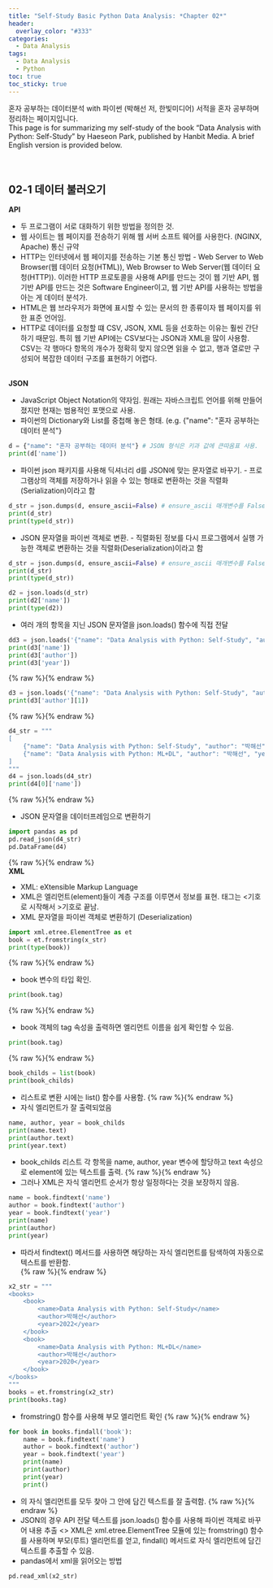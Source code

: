 ```yaml
---
title: "Self-Study Basic Python Data Analysis: *Chapter 02*"
header:
  overlay_color: "#333"
categories:
  - Data Analysis
tags:
  - Data Analysis
  - Python
toc: true
toc_sticky: true
---
```



혼자 공부하는 데이터분석 with 파이썬 (박해선 저, 한빛미디어) 서적을 혼자 공부하며 정리하는 페이지입니다.<br>
This page is for summarizing my self-study of the book “Data Analysis with Python: Self-Study” by Haeseon Park, published by Hanbit Media. A brief English version is provided below.<br><br><br>



## 02-1 데이터 불러오기<br>
**API**<br>
* 두 프로그램이 서로 대화하기 위한 방법을 정의한 것.<br>
* 웹 사이트는 웹 페이지를 전송하기 위해 웹 서버 소프트 웨어를 사용한다. (NGINX, Apache) 통신 규약<br>
* HTTP는 인터넷에서 웹 페이지를 전송하는 기본 통신 방법 - Web Server to Web Browser(웹 데이터 요청(HTML)), Web Browser to Web Server(웹 데이터 요청(HTTP)). 이러한 HTTP 프로토콜을 사용해 API를 만드는 것이 웹 기반 API, 웹 기반 API를 만드는 것은 Software Engineer이고, 웹 기반 API를 사용하는 방법을 아는 게 데이터 분석가.<br>
* HTML은 웹 브라우저가 화면에 표시할 수 있는 문서의 한 종류이자 웹 페이지를 위한 표준 언어임.<br>
* HTTP로 데이터를 요청할 떄 CSV, JSON, XML 등을 선호하는 이유는 훨씬 간단하기 때문임. 특히 웹 기반 API에는 CSV보다는 JSON과 XML을 많이 사용함. CSV는 각 행마다 항목의 개수가 정확히 맞지 않으면 읽을 수 없고, 행과 열로만 구성되어 복잡한 데이터 구조를 표현하기 어렵다.<br><br>

**JSON**<br>
* JavaScript Object Notation의 약자임. 원래는 자바스크립트 언어를 위해 만들어졌지만 현재는 범용적인 포맷으로 사용.<br>
* 파이썬의 Dictionary와 List를 중첩해 놓은 형태. (e.g. {"name": "혼자 공부하는 데이터 분석"}<br>
```python
d = {"name": "혼자 공부하는 데이터 분석"} # JSON 형식은 키과 값에 큰따옴표 사용.
print(d['name'])
```
* 파이썬 json 패키지를 사용해 딕셔너리 d를 JSON에 맞는 문자열로 바꾸기. - 프로그램상의 객체를 저장하거나 읽을 수 있는 형태로 변환하는 것을 직렬화(Serialization)이라고 함<br>
```python
d_str = json.dumps(d, ensure_ascii=False) # ensure_ascii 매개변수를 False로 지정한 이유는 딕셔너리 d에 한글이 포함되어 있기 때문임. json.dumps()는 ASCII 문자 외 다른 문자를 16진수로 출력함.
print(d_str)
print(type(d_str))
```
* JSON 문자열을 파이썬 객체로 변환. - 직렬화된 정보를 다시 프로그램에서 실행 가능한 객체로 변환하는 것을  직렬화(Deserialization)이라고 함<br>
```python
d_str = json.dumps(d, ensure_ascii=False) # ensure_ascii 매개변수를 False로 지정한 이유는 딕셔너리 d에 한글이 포함되어 있기 때문임. json.dumps()는 ASCII 문자 외 다른 문자를 16진수로 출력함.
print(d_str)
print(type(d_str))
```
```python
d2 = json.loads(d_str)
print(d2['name'])
print(type(d2))
```
* 여러 개의 항목을 지닌 JSON 문자열을 json.loads() 함수에 직접 전달
```python
dd3 = json.loads('{"name": "Data Analysis with Python: Self-Study", "author": "박해선", "year": 2022}')
print(d3['name'])
print(d3['author'])
print(d3['year'])
```
{% raw %}<img src="https://youngyoony.github.io/assets/images/da0102_json.png" alt="">{% endraw %}<br>
```python
d3 = json.loads('{"name": "Data Analysis with Python: Self-Study", "author": ["박해선", "홍길동"], "year": 2022}')
print(d3['author'][1])
```
{% raw %}<img src="https://youngyoony.github.io/assets/images/da0102_json2.png" alt="">{% endraw %}<br>
```python
d4_str = """
[
    {"name": "Data Analysis with Python: Self-Study", "author": "박해선", "year": 2022},
    {"name": "Data Analysis with Python: ML+DL", "author": "박해선", "year": 2022}
]
"""
d4 = json.loads(d4_str)
print(d4[0]['name'])
```
{% raw %}<img src="https://youngyoony.github.io/assets/images/da0102_json3.png" alt="">{% endraw %}<br>
* JSON 문자열을 데이터프레임으로 변환하기
```python
import pandas as pd
pd.read_json(d4_str)
pd.DataFrame(d4)
```
{% raw %}<img src="https://youngyoony.github.io/assets/images/da0102_json4.png" alt="">{% endraw %}<br>
**XML**<br>
* XML: eXtensible Markup Language<br>
* XML은 엘리먼트(element)들이 계층 구조를 이루면서 정보를 표현. 태그는 <기호로 시작해서 >기호로 끝남.<br>
* XML 문자열을 파이썬 객체로 변환하기 (Deserialization)<br>
```python
import xml.etree.ElementTree as et
book = et.fromstring(x_str)
print(type(book))
```
{% raw %}<img src="https://youngyoony.github.io/assets/images/da0102_xml.png" alt="">{% endraw %}<br>
* book 변수의 타입 확인.
```python
print(book.tag)
```
{% raw %}<img src="https://youngyoony.github.io/assets/images/da0102_xml2.png" alt="">{% endraw %}<br>
* book 객체의 tag 속성을 출력하면 엘리먼트 이름을 쉽게 확인할 수 있음.
```python
print(book.tag)
```
{% raw %}<img src="https://youngyoony.github.io/assets/images/da0102_xml3.png" alt="">{% endraw %}<br>
```python
book_childs = list(book)
print(book_childs)
```
* 리스트로 변환 시에는 list() 함수를 사용함.
{% raw %}<img src="https://youngyoony.github.io/assets/images/da0102_xml4.png" alt="">{% endraw %}<br>
* 자식 엘리먼트가 잘 출력되었음
```python
name, author, year = book_childs
print(name.text)
print(author.text)
print(year.text)
```
* book_childs 리스트 각 항목을 name, author, year 변수에 할당하고 text 속성으로 element에 있는 텍스트를 출력.
{% raw %}<img src="https://youngyoony.github.io/assets/images/da0102_xml5.png" alt="">{% endraw %}<br>
* 그러나 XML은 자식 엘리먼트 순서가 항상 일정하다는 것을 보장하지 않음.<br>
```python
name = book.findtext('name')
author = book.findtext('author')
year = book.findtext('year')
print(name)
print(author)
print(year)
```
* 따라서 findtext() 메서드를 사용하면 해당하는 자식 엘리먼트를 탐색하여 자동으로 텍스트를 반환함.<br>
{% raw %}<img src="https://youngyoony.github.io/assets/images/da0102_xml6.png" alt="">{% endraw %}<br>
```python
x2_str = """
<books>
    <book>
        <name>Data Analysis with Python: Self-Study</name>
        <author>박해선</author>
        <year>2022</year>
    </book>
    <book>
        <name>Data Analysis with Python: ML+DL</name>
        <author>박해선</author>
        <year>2020</year>
    </book>
</books>
"""
books = et.fromstring(x2_str)
print(books.tag)
```
* fromstring() 함수를 사용해 부모 엘리먼트 확인
{% raw %}<img src="https://youngyoony.github.io/assets/images/da0102_xml6.png" alt="">{% endraw %}<br>
```python
for book in books.findall('book'):
    name = book.findtext('name')
    author = book.findtext('author')
    year = book.findtext('year')
    print(name)
    print(author)
    print(year)
    print()
```
* <books>의 자식 엘리먼트를 모두 찾아 그 안에 담긴 텍스트를 잘 출력함.
{% raw %}<img src="https://youngyoony.github.io/assets/images/da0102_xml7.png" alt="">{% endraw %}<br>
* JSON의 경우 API 전달 텍스트를 json.loads() 함수를 사용해 파이썬 객체로 바꾸어 내용 추출 <> XML은 xml.etree.ElementTree 모듈에 있는 fromstring() 함수를 사용하며 부모(루트) 엘리먼트를 얻고, findall() 메서드로 자식 엘리먼트에 담긴 텍스트를 추출할 수 있음.<br>
* pandas에서 xml을 읽어오는 방법<br>
```python
pd.read_xml(x2_str)
```
